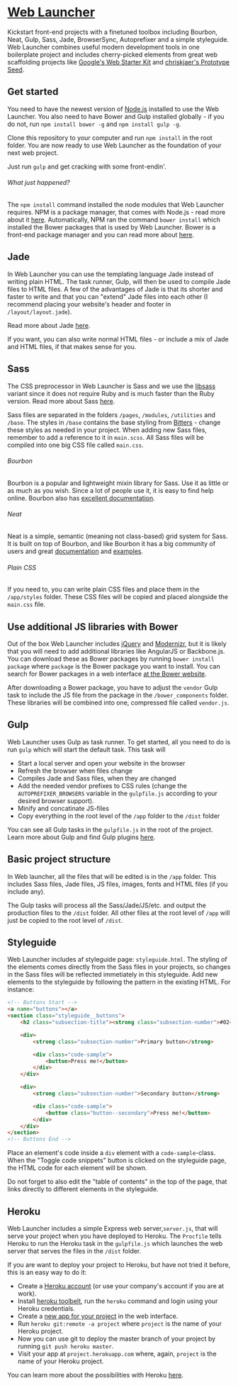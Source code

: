 # [ Web Launcher ](https://github.com/lkabell/web-launcher)

Kickstart front-end projects with a finetuned toolbox including Bourbon, Neat, Gulp, Sass, Jade, BrowserSync, Autoprefixer and a simple styleguide. Web Launcher combines useful modern development tools in one boilerplate project and includes cherry-picked elements from great web scaffolding projects like [Google's Web Starter Kit](https://developers.google.com/web/starter-kit/) and [chriskjaer's Prototype Seed](https://github.com/chriskjaer/prototype-seed).

## Get started
You need to have the newest version of [Node.js](https://nodejs.org/) installed to use the Web Launcher. You also need to have Bower and Gulp installed globally - if you do not, run `npm install bower -g` and `npm install gulp -g`.

Clone this repository to your computer and run `npm install` in the root folder. You are now ready to use Web Launcher as the foundation of your next web project.

Just run `gulp` and get cracking with some front-endin'.

###### What just happened?
The `npm install` command installed the node modules that Web Launcher requires. NPM is a package manager, that comes with Node.js - read more about it [here](https://www.npmjs.com/). Automatically, NPM ran the command `bower install` which installed the Bower packages that is used by Web Launcher. Bower is a front-end package manager and you can read more about [here](http://bower.io/).

## Jade
In Web Launcher you can use the templating language Jade instead of writing plain HTML. The task runner, Gulp, will then be used to compile Jade files to HTML files. A few of the advantages of Jade is that its shorter and faster to write and that you can "extend" Jade files into each other (I recommend placing your website's header and footer in `/layout/layout.jade`).

Read more about Jade [here](http://jade-lang.com/).

If you want, you can also write normal HTML files - or include a mix of Jade and HTML files, if that makes sense for you.

## Sass
The CSS preprocessor in Web Launcher is Sass and we use the [libsass](http://libsass.org/) variant since it does not require Ruby and is much faster than the Ruby version. Read more about Sass [here](http://sass-lang.com/).

Sass files are separated in the folders `/pages`, `/modules`, `/utilities` and `/base`. The styles in `/base` contains the base styling from [Bitters](http://bitters.bourbon.io/) - change these styles as needed in your project. When adding new Sass files, remember to add a reference to it in `main.scss`. All Sass files will be compiled into one big CSS file called `main.css`.

###### Bourbon
Bourbon is a popular and lightweight mixin library for Sass. Use it as little or as much as you wish. Since a lot of people use it, it is easy to find help online. Bourbon also has [excellent documentation](http://bourbon.io/docs/).

###### Neat
Neat is a simple, semantic (meaning not class-based) grid system for Sass. It is built on top of Bourbon, and like Bourbon it has a big community of users and great [documentation](http://thoughtbot.github.io/neat-docs/latest/) and [examples](http://neat.bourbon.io/examples/).

###### Plain CSS
If you need to, you can write plain CSS files and place them in the `/app/styles` folder. These CSS files will be copied and placed alongside the `main.css` file.

## Use additional JS libraries with Bower
Out of the box Web Launcher includes [jQuery](http://jquery.com/) and [Modernizr](http://modernizr.com/), but it is likely that you will need to add additional libraries like AngularJS or Backbone.js. You can download these as Bower packages by running `bower install package` where `package` is the Bower package you want to install. You can search for Bower packages in a web interface [at the Bower website](http://bower.io/search/).

After downloading a Bower package, you have to adjust the `vendor` Gulp task to include the JS file from the package in the `/bower_components` folder. These libraries will be combined into one, compressed file called `vendor.js`.

## Gulp
Web Launcher uses Gulp as task runner. To get started, all you need to do is run `gulp` which will start the default task. This task will
* Start a local server and open your website in the browser
* Refresh the browser when files change
* Compiles Jade and Sass files, when they are changed
* Add the needed vendor prefixes to CSS rules (change the `AUTOPREFIXER_BROWSERS` variable in the `gulpfile.js` according to your desired browser support).
* Minify and concatinate JS-files
* Copy everything in the root level of the `/app` folder to the `/dist` folder

You can see all Gulp tasks in the `gulpfile.js` in the root of the project. Learn more about Gulp and find Gulp plugins [here](http://gulpjs.com/).

## Basic project structure
In Web launcher, all the files that will be edited is in the `/app` folder. This includes Sass files, Jade files, JS files, images, fonts and HTML files (if you include any).

The Gulp tasks will process all the Sass/Jade/JS/etc. and output the production files to the `/dist` folder. All other files at the root level of `/app` will just be copied to the root level of `/dist`.

## Styleguide

Web Launcher includes af styleguide page: `styleguide.html`. The styling of the elements comes directly from the Sass files in your projects, so changes in the Sass files will be reflected immetiately in this styleguide. Add new elements to the styleguide by following the pattern in the existing HTML. For instance:
 
```HTML
<!-- Buttons Start -->
<a name="buttons"></a>
<section class="styleguide__buttons">
    <h2 class="subsection-title"><strong class="subsection-number">#02</strong> Buttons</h2>

    <div>
        <strong class="subsection-number">Primary button</strong>

        <div class="code-sample">
            <button>Press me!</button>
        </div>
    </div>

    <div>
        <strong class="subsection-number">Secondary button</strong>

        <div class="code-sample">
            <button class="button--secondary">Press me!</button>
        </div>
    </div>
</section>
<!-- Buttons End -->
```

Place an element's code inside a `div` element with a `code-sample`-class. When the "Toggle code snippets" button is clicked on the styleguide page, the HTML code for each element will be shown.

Do not forget to also edit the "table of contents" in the top of the page, that links directly to different elements in the styleguide.
 

## Heroku

Web Launcher includes a simple Express web server,`server.js`, that will serve your project when you have deployed to Heroku. The `Procfile` tells Heroku to run the Heroku task in the `gulpfile.js` which launches the web server that serves the files in the `/dist` folder.

If you are want to deploy your project to Heroku, but have not tried it before, this is an easy way to do it:
* Create a [Heroku account](https://signup.heroku.com/) (or use your company's account if you are at work).
* Install [heroku toolbelt](https://toolbelt.heroku.com/), run the `heroku` command and login using your Heroku credentials.
* Create a [new app for your project](https://dashboard.heroku.com/new) in the web interface.
* Run `heroku git:remote -a project` where `project` is the name of your Heroku project.
* Now you can use git to deploy the master branch of your project by running `git push heroku master`.
* Visit your app at `project.herokuapp.com` where, again, `project` is the name of your Heroku project.

You can learn more about the possibilities with Heroku [here](https://devcenter.heroku.com/start).

